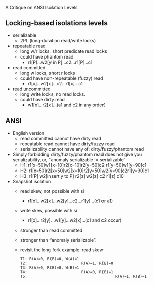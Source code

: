 A Critique on ANSI Isolation Levels


## Locking-based isolations levels

- serializable
    - 2PL (long-duration read/write locks)
- repeatable read
    - long w/r locks, short predicate read locks
    - could have phantom read
        - r1[P]…w2[y in P]…c2…r1[P]…c1
- read committed
    - long w locks, short r locks
    - could have non-repeatable (fuzzy) read
        - r1[x]…w2[x]…c2…r1[x]…c1
- read uncommitted
    - long write locks, no read locks.
    - could have dirty read
        - w1[x]…r2[x]…(a1 and c2 in any order)


## ANSI

- English version
    - read committed cannot have dirty read
    - repeatable read cannot have dirty/fuzzy read
    - serializability cannot have any of: dirty/fuzzy/phantom read
- Simply forbidding dirty/fuzzy/phantom read does not give you serializability, or, “anomaly serializable != serializable”
    - H1: r1[x=50]w1[x=10]r2[x=10]r2[y=50]c2 r1[y=50]w1[y=90]c1
    - H2: r1[x=50]r2[x=50]w2[x=10]r2[y=50]w2[y=90]c2r1[y=90]c1
    - H3: r1[P] w2[insert y to P] r2[z] w2[z] c2 r1[z] c10
- Snapshot isolation
    - read skew, not possible with si
        - r1[x]…w2[x]…w2[y]…c2…r1[y]…(c1 or a1)
    - write skew, possible with si
        - r1[x]…r2[y]…w1[y]…w2[x]…(c1 and c2 occur)
    - stronger than read committed
    - stronger than “anomaly serializable”.
    - revisit the long fork example: read skew
        
        ```
        T1: R(A)=0, R(B)=0, W(A)=1 
        T2:                        R(A)=1, R(B)=0
        T3: R(A)=0, R(B)=0, W(B)=1 
        T4:                        R(A)=0, R(B)=1
        T5:                                       R(A)=1, R(B)=1
        ```
    